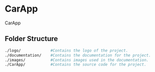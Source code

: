 # CarApp
CarApp

## Folder Structure

```bash
./logo/				#Contains the logo of the project.
./documentation/	#Contains the documentation for the project.
./images/			#Contains images used in the documentation.
./CarApp/			#Contains the source code for the project.
```
